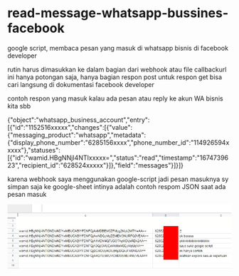 # read-message-whatsapp-bussines-facebook
google script, membaca pesan yang masuk di whatsapp bisnis di facebook developer

rutin harus dimasukkan ke dalam bagian dari webhook atau file callbackurl
ini hanya potongan saja, hanya bagian respon post
untuk respon get bisa cari langsung di dokumentasi facebook developer

contoh respon yang masuk kalau ada pesan atau reply ke akun WA bisnis kita sbb

{"object":"whatsapp_business_account","entry":[{"id":"1152516xxxxx","changes":[{"value":{"messaging_product":"whatsapp","metadata":{"display_phone_number":"6285156xxxx","phone_number_id":"114926594xxxxx"},"statuses":[{"id":"wamid.HBgNNjI4NTIxxxxx=","status":"read","timestamp":"1674739623","recipient_id":"628524xxxxx"}]},"field":"messages"}]}]}

karena webhook saya menggunakan google-script jadi pesan masuknya sy simpan saja ke google-sheet
intinya adalah contoh respom JSON saat ada pesan masuk 

<img src=Image3.jpg>
